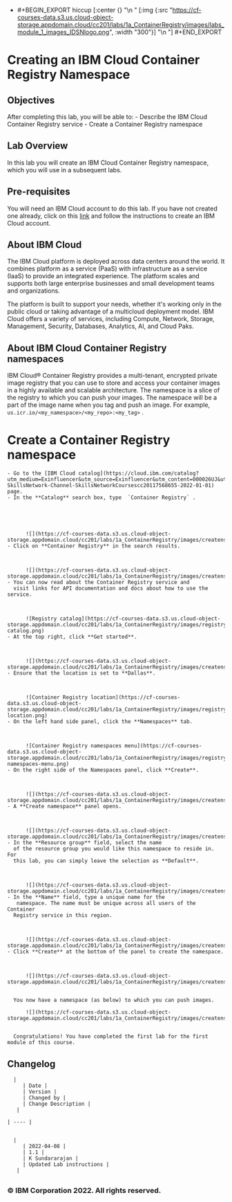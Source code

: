 - #+BEGIN_EXPORT hiccup
  [:center {} "\n      " [:img {:src "https://cf-courses-data.s3.us.cloud-object-storage.appdomain.cloud/cc201/labs/1a_ContainerRegistry/images/labs_module_1_images_IDSNlogo.png", :width "300"}] "\n    "]
  #+END_EXPORT
# Creating an IBM Cloud Container Registry Namespace
## Objectives

  

After completing this lab, you will be able to:
	- Describe the IBM Cloud Container Registry service
	- Create a Container Registry namespace
## Lab Overview

  

In this lab you will create an IBM Cloud Container Registry namespace, which you will use in a subsequent labs.
## Pre-requisites

  

You will need an IBM Cloud account to do this lab. If you have not created one already, click on this [link](https://cf-courses-data.s3.us.cloud-object-storage.appdomain.cloud/IBM-CC0100EN-SkillsNetwork/labs/IBMCloud_accountCreation/CreateIBMCloudAccount.md.html) and follow the instructions to create an IBM Cloud account.
## About IBM Cloud

  

The IBM Cloud platform is deployed across data centers around the
 world. It combines platform as a service (PaaS) with infrastructure as a
 service (IaaS) to provide an integrated experience. The platform scales
 and supports both large enterprise businesses and small development 
teams and organizations.

  

The platform is built to support your needs, whether it's working
 only in the public cloud or taking advantage of a multicloud deployment
 model. IBM Cloud offers a variety of services, including Compute, 
Network, Storage, Management, Security, Databases, Analytics, AI, and 
Cloud Paks.
## About IBM Cloud Container Registry namespaces

  

IBM Cloud® Container Registry provides a multi-tenant, encrypted 
private image registry that you can use to store and access your 
container images in a highly available and scalable architecture. The 
namespace is a slice of the registry to which you can push your images. 
The namespace will be a part of the image name when you tag and push an 
image. For example,  `us.icr.io/<my_namespace>/<my_repo>:<my_tag>` .
# Create a Container Registry namespace
	- Go to the [IBM Cloud catalog](https://cloud.ibm.com/catalog?utm_medium=Exinfluencer&utm_source=Exinfluencer&utm_content=000026UJ&utm_term=10006555&utm_id=NA-SkillsNetwork-Channel-SkillsNetworkCoursescc20117568655-2022-01-01) page.
	- In the **Catalog** search box, type  `Container Registry` .
	  
	  
	  
	  
	  
	      ![](https://cf-courses-data.s3.us.cloud-object-storage.appdomain.cloud/cc201/labs/1a_ContainerRegistry/images/createns_2.png)
	- Click on **Container Registry** in the search results.
	  
	  
	  
	      ![](https://cf-courses-data.s3.us.cloud-object-storage.appdomain.cloud/cc201/labs/1a_ContainerRegistry/images/createns_3.png)
	- You can now read about the Container Registry service and 
	  visit links for API documentation and docs about how to use the service.
	  
	  
	  
	      ![Registry catalog](https://cf-courses-data.s3.us.cloud-object-storage.appdomain.cloud/cc201/labs/1a_ContainerRegistry/images/registry-catalog.png)
	- At the top right, click **Get started**.
	  
	  
	  
	      ![](https://cf-courses-data.s3.us.cloud-object-storage.appdomain.cloud/cc201/labs/1a_ContainerRegistry/images/createns_5.png)
	- Ensure that the location is set to **Dallas**.
	  
	  
	  
	      ![Container Registry location](https://cf-courses-data.s3.us.cloud-object-storage.appdomain.cloud/cc201/labs/1a_ContainerRegistry/images/registry-location.png)
	- On the left hand side panel, click the **Namespaces** tab.
	  
	  
	  
	      ![Container Registry namespaces menu](https://cf-courses-data.s3.us.cloud-object-storage.appdomain.cloud/cc201/labs/1a_ContainerRegistry/images/registry-namespaces-menu.png)
	- On the right side of the Namespaces panel, click **Create**.
	  
	  
	  
	      ![](https://cf-courses-data.s3.us.cloud-object-storage.appdomain.cloud/cc201/labs/1a_ContainerRegistry/images/createns_8.png)
	- A **Create namespace** panel opens.
	  
	  
	  
	      ![](https://cf-courses-data.s3.us.cloud-object-storage.appdomain.cloud/cc201/labs/1a_ContainerRegistry/images/createns_9.png)
	- In the **Resource group** field, select the name 
	  of the resource group you would like this namespace to reside in. For 
	  this lab, you can simply leave the selection as **Default**.
	  
	  
	  
	      ![](https://cf-courses-data.s3.us.cloud-object-storage.appdomain.cloud/cc201/labs/1a_ContainerRegistry/images/createns_10.png)
	- In the **Name** field, type a unique name for the
	   namespace. The name must be unique across all users of the Container 
	  Registry service in this region.
	  
	  
	  
	      ![](https://cf-courses-data.s3.us.cloud-object-storage.appdomain.cloud/cc201/labs/1a_ContainerRegistry/images/createns_11.png)
	- Click **Create** at the bottom of the panel to create the namespace.
	  
	  
	  
	      ![](https://cf-courses-data.s3.us.cloud-object-storage.appdomain.cloud/cc201/labs/1a_ContainerRegistry/images/createns_12.png)
	  
	  
	  You now have a namespace (as below) to which you can push images.
	  
	      ![](https://cf-courses-data.s3.us.cloud-object-storage.appdomain.cloud/cc201/labs/1a_ContainerRegistry/images/createns_13.png)
	  
	  
	  Congratulations! You have completed the first lab for the first module of this course.
## Changelog

  

    
      | 
         | Date | 
         | Version | 
         | Changed by | 
         | Change Description | 
       |

    | ---- |

    
      | 
         | 2022-04-08 | 
         | 1.1 | 
         | K Sundararajan | 
         | Updated Lab instructions | 
       |
##
### © IBM Corporation 2022. All rights reserved.
###